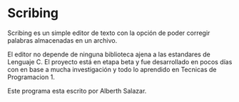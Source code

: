 Scribing
=====

Scribing es un simple editor de texto con la opción de poder corregir palabras 
almacenadas en un archivo.

El editor no depende de ninguna biblioteca ajena a las estandares de Lenguaje C. 
El proyecto está en etapa beta y fue desarrollado en pocos días con en base a 
mucha investigación y todo lo aprendido en Tecnicas de Programacion 1.  

Este programa esta escrito por Alberth Salazar. 
